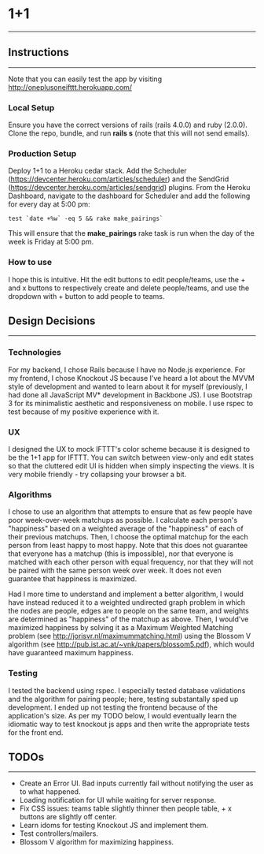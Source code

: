 # 1+1
-------------------------

## Instructions
-------------------------
Note that you can easily test the app by visiting http://oneplusoneifttt.herokuapp.com/

### Local Setup

Ensure you have the correct versions of rails (rails 4.0.0) and ruby (2.0.0). Clone the repo, bundle, and run **rails s** (note that this will not send emails).

### Production Setup

Deploy 1+1 to a Heroku cedar stack. Add the Scheduler (https://devcenter.heroku.com/articles/scheduler) and the SendGrid (https://devcenter.heroku.com/articles/sendgrid) plugins. From the Heroku Dashboard, navigate to the dashboard for Scheduler and add the following for every day at 5:00 pm:

    test `date +%w` -eq 5 && rake make_pairings`

This will ensure that the **make_pairings** rake task is run when the day of the week is Friday at 5:00 pm. 

### How to use

I hope this is intuitive. Hit the edit buttons to edit people/teams, use the + and x buttons to respectively create and delete people/teams, and use the dropdown with + button to add people to teams.

## Design Decisions
-------------------------

### Technologies

For my backend, I chose Rails because I have no Node.js experience. For my frontend, I chose Knockout JS because I've heard a lot about the MVVM style of development and wanted to learn about it for myself (previously, I had done all JavaScript MV* development in Backbone JS). I use Bootstrap 3 for its minimalistic aesthetic and responsiveness on mobile. I use rspec to test because of my positive experience with it.

### UX

I designed the UX to mock IFTTT's color scheme because it is designed to be the 1+1 app for IFTTT. You can switch between view-only and edit states so that the cluttered edit UI is hidden when simply inspecting the views. It is very mobile friendly - try collapsing your browser a bit.

### Algorithms

I chose to use an algorithm that attempts to ensure that as few people have poor week-over-week matchups as possible. I calculate each person's "happiness" based on a weighted average of the "happiness" of each of their previous matchups. Then, I choose the optimal matchup for the each person from least happy to most happy. Note that this does not guarantee that everyone has a matchup (this is impossible), nor that everyone is matched with each other person with equal frequency, nor that they will not be paired with the same person week over week. It does not even guarantee that happiness is maximized.

Had I more time to understand and implement a better algorithm, I would have instead reduced it to a weighted undirected graph problem in which the nodes are people, edges are to people on the same team, and weights are determined as "happiness" of the matchup as above. Then, I would've maximized happiness by solving it as a Maximum Weighted Matching problem (see http://jorisvr.nl/maximummatching.html) using the Blossom V algorithm (see http://pub.ist.ac.at/~vnk/papers/blossom5.pdf), which would have guaranteed maximum happiness.

### Testing

I tested the backend using rspec. I especially tested database validations and the algorithm for pairing people; here, testing substantally sped up development.
I ended up not testing the frontend because of the application's size. As per my TODO below, I would eventually learn the idiomatic way to test knockout js apps and then write the appropriate tests for the front end.

## TODOs
-------------------------
- Create an Error UI. Bad inputs currently fail without notifying the user as to what happened.
- Loading notification for UI while waiting for server response.
- Fix CSS issues: teams table slightly thinner then people table, + x buttons are slightly off center.
- Learn idoms for testing Knockout JS and implement them.
- Test controllers/mailers.
- Blossom V algorithm for maximizing happiness.